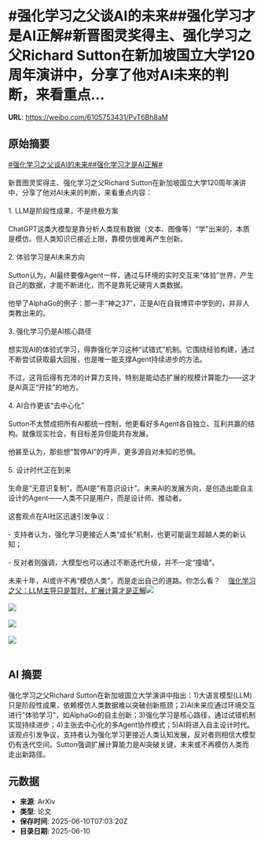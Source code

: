 # #强化学习之父谈AI的未来##强化学习才是AI正解#新晋图灵奖得主、强化学习之父Richard Sutton在新加坡国立大学120周年演讲中，分享了他对AI未来的判断，来看重点...

**URL**: https://weibo.com/6105753431/PvT6Bh8aM

## 原始摘要

<a href="https://m.weibo.cn/search?containerid=231522type%3D1%26t%3D10%26q%3D%23%E5%BC%BA%E5%8C%96%E5%AD%A6%E4%B9%A0%E4%B9%8B%E7%88%B6%E8%B0%88AI%E7%9A%84%E6%9C%AA%E6%9D%A5%23&amp;extparam=%23%E5%BC%BA%E5%8C%96%E5%AD%A6%E4%B9%A0%E4%B9%8B%E7%88%B6%E8%B0%88AI%E7%9A%84%E6%9C%AA%E6%9D%A5%23" data-hide=""><span class="surl-text">#强化学习之父谈AI的未来#</span></a><a href="https://m.weibo.cn/search?containerid=231522type%3D1%26t%3D10%26q%3D%23%E5%BC%BA%E5%8C%96%E5%AD%A6%E4%B9%A0%E6%89%8D%E6%98%AFAI%E6%AD%A3%E8%A7%A3%23&amp;extparam=%23%E5%BC%BA%E5%8C%96%E5%AD%A6%E4%B9%A0%E6%89%8D%E6%98%AFAI%E6%AD%A3%E8%A7%A3%23" data-hide=""><span class="surl-text">#强化学习才是AI正解#</span></a><br><br>新晋图灵奖得主、强化学习之父Richard Sutton在新加坡国立大学120周年演讲中，分享了他对AI未来的判断，来看重点内容：<br><br>1. LLM是阶段性成果，不是终极方案  <br><br>ChatGPT这类大模型是靠分析人类现有数据（文本、图像等）“学”出来的，本质是模仿。但人类知识已接近上限，靠模仿很难再产生创新。<br><br>2. 体验学习是AI未来方向  <br><br>Sutton认为，AI最终要像Agent一样，通过与环境的实时交互来“体验”世界，产生自己的数据，才能不断进化，而不是靠死记硬背人类数据。<br><br>他举了AlphaGo的例子：那一手“神之37”，正是AI在自我博弈中学到的，并非人类教出来的。<br><br>3. 强化学习仍是AI核心路径 <br><br>想实现AI的体验式学习，得靠强化学习这种“试错式”机制。它围绕经验构建，通过不断尝试获取最大回报，也是唯一能支撑Agent持续进步的方法。<br><br>不过，这背后得有充沛的计算力支持，特别是能动态扩展的规模计算能力——这才是AI真正“开挂”的地方。<br><br>4. AI合作更该“去中心化”  <br><br>Sutton不太赞成把所有AI都统一控制，他更看好多Agent各自独立、互利共赢的结构。就像现实社会，有目标差异但能共存发展。<br><br>他甚至认为，那些想“暂停AI”的呼声，更多源自对未知的恐惧。<br><br>5. 设计时代正在到来  <br><br>生命是“无意识复制”，而AI是“有意识设计”。未来AI的发展方向，是创造出能自主设计的Agent——人类不只是用户，而是设计师、推动者。<br><br>这套观点在AI社区迅速引发争议：<br><br>- 支持者认为，强化学习更接近人类“成长”机制，也更可能诞生超越人类的新认知；<br><br>- 反对者则强调，大模型也可以通过不断迭代升级，并不一定“撞墙”。<br><br>未来十年，AI或许不再“模仿人类”，而是走出自己的道路。你怎么看？<a href="https://weibo.cn/sinaurl?u=https%3A%2F%2Fmp.weixin.qq.com%2Fs%2FMBUncRpTpWTYww67TFDKSA" data-hide=""><span class="url-icon"><img style="width: 1rem;height: 1rem" src="https://h5.sinaimg.cn/upload/2015/09/25/3/timeline_card_small_web_default.png" referrerpolicy="no-referrer"></span><span class="surl-text">强化学习之父：LLM主导只是暂时，扩展计算才是正解</span></a><img style="" src="https://tvax2.sinaimg.cn/large/006Fd7o3gy1i2a6x338dtj30zk0ku7fp.jpg" referrerpolicy="no-referrer"><br><br><img style="" src="https://tvax1.sinaimg.cn/large/006Fd7o3gy1i2a6x8yxwtj30zk0dsdsh.jpg" referrerpolicy="no-referrer"><br><br><img style="" src="https://tvax3.sinaimg.cn/large/006Fd7o3gy1i2a6xb9nhoj30zk0dsdqr.jpg" referrerpolicy="no-referrer"><br><br><img style="" src="https://tvax1.sinaimg.cn/large/006Fd7o3gy1i2a6xdceb8j30zk0du495.jpg" referrerpolicy="no-referrer"><br><br>

## AI 摘要

强化学习之父Richard Sutton在新加坡国立大学演讲中指出：1)大语言模型(LLM)只是阶段性成果，依赖模仿人类数据难以突破创新瓶颈；2)AI未来应通过环境交互进行"体验学习"，如AlphaGo的自主创新；3)强化学习是核心路径，通过试错机制实现持续进步；4)主张去中心化的多Agent协作模式；5)AI将进入自主设计时代。该观点引发争议，支持者认为强化学习更接近人类认知发展，反对者则相信大模型仍有迭代空间。Sutton强调扩展计算能力是AI突破关键，未来或不再模仿人类而走出新路径。

## 元数据

- **来源**: ArXiv
- **类型**: 论文
- **保存时间**: 2025-06-10T07:03:20Z
- **目录日期**: 2025-06-10

